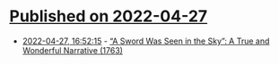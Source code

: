 # [Published on 2022-04-27](index.md)

* [2022-04-27, 16:52:15](https://news.ycombinator.com/item?id=31182479) - [“A Sword Was Seen in the Sky”: A True and Wonderful Narrative (1763)](https://publicdomainreview.org/collection/a-true-and-wonderful-narrative/)
